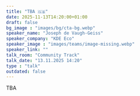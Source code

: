 ```yaml
---
title: "TBA 🇬🇧"
date: 2025-11-13T14:20:00+01:00
draft: false
bg_image : "images/bg/cta-bg.webp"
speaker_name: "Joseph de Vaugh-Geiss"
speaker_company: "KDE Eco"
speaker_image : "images/teams/image-missing.webp"
speaker_link: ""
talk_room: "Community Track"
talk_date: "13.11.2025 14:20"
type : "talk"
outdated: false
---
```


TBA
